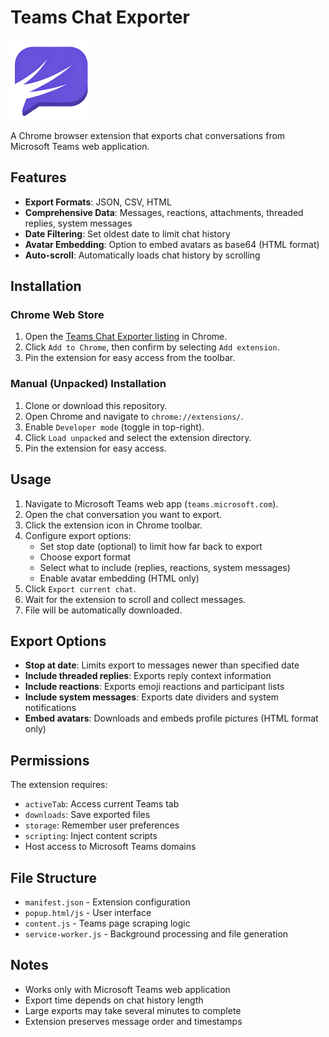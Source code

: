 ﻿# Teams Chat Exporter

![Teams Chat Exporter icon](icons/action-128.png)

A Chrome browser extension that exports chat conversations from Microsoft Teams web application.

## Features

- **Export Formats**: JSON, CSV, HTML
- **Comprehensive Data**: Messages, reactions, attachments, threaded replies, system messages
- **Date Filtering**: Set oldest date to limit chat history
- **Avatar Embedding**: Option to embed avatars as base64 (HTML format)
- **Auto-scroll**: Automatically loads chat history by scrolling

## Installation

### Chrome Web Store

1. Open the [Teams Chat Exporter listing](https://chromewebstore.google.com/detail/teams-chat-exporter/jmghclbfbbapimhbgnpffbimphlpolnm) in Chrome.
2. Click `Add to Chrome`, then confirm by selecting `Add extension`.
3. Pin the extension for easy access from the toolbar.

### Manual (Unpacked) Installation

1. Clone or download this repository.
2. Open Chrome and navigate to `chrome://extensions/`.
3. Enable `Developer mode` (toggle in top-right).
4. Click `Load unpacked` and select the extension directory.
5. Pin the extension for easy access.

## Usage

1. Navigate to Microsoft Teams web app (`teams.microsoft.com`).
2. Open the chat conversation you want to export.
3. Click the extension icon in Chrome toolbar.
4. Configure export options:
   - Set stop date (optional) to limit how far back to export
   - Choose export format
   - Select what to include (replies, reactions, system messages)
   - Enable avatar embedding (HTML only)
5. Click `Export current chat`.
6. Wait for the extension to scroll and collect messages.
7. File will be automatically downloaded.

## Export Options

- **Stop at date**: Limits export to messages newer than specified date
- **Include threaded replies**: Exports reply context information
- **Include reactions**: Exports emoji reactions and participant lists
- **Include system messages**: Exports date dividers and system notifications
- **Embed avatars**: Downloads and embeds profile pictures (HTML format only)

## Permissions

The extension requires:
- `activeTab`: Access current Teams tab
- `downloads`: Save exported files
- `storage`: Remember user preferences
- `scripting`: Inject content scripts
- Host access to Microsoft Teams domains

## File Structure

- `manifest.json` - Extension configuration
- `popup.html/js` - User interface
- `content.js` - Teams page scraping logic
- `service-worker.js` - Background processing and file generation

## Notes

- Works only with Microsoft Teams web application
- Export time depends on chat history length
- Large exports may take several minutes to complete
- Extension preserves message order and timestamps

